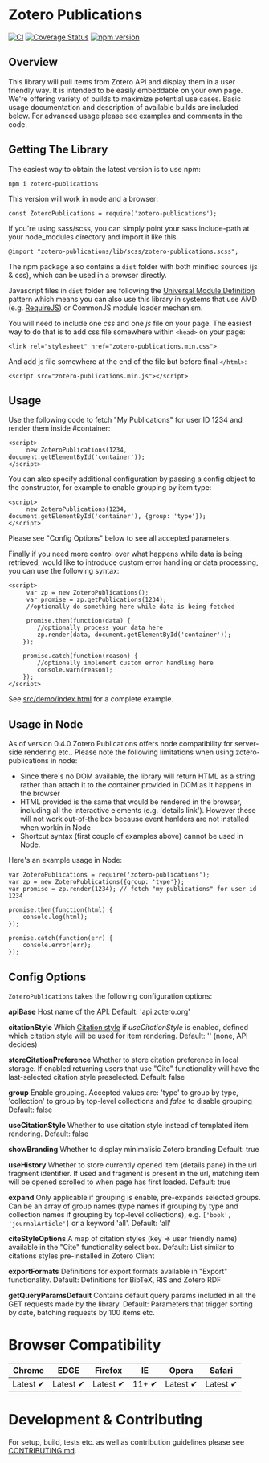# Zotero Publications

[![CI](https://github.com/zotero/publications/actions/workflows/ci.yml/badge.svg)](https://github.com/zotero/publications/actions/workflows/ci.yml)
[![Coverage Status](https://coveralls.io/repos/github/zotero/publications/badge.svg?branch=master)](https://coveralls.io/github/zotero/publications?branch=master)
[![npm version](https://img.shields.io/npm/v/zotero-publications)](https://www.npmjs.com/package/zotero-publications)

Overview
--------
This library will pull items from Zotero API and display them in a user friendly way. It is intended to be easily embeddable on your own page. We're offering variety of builds to maximize potential use cases. Basic usage documentation and description of available builds are included below. For advanced usage please see examples and comments in the code.

Getting The Library
-------------------

The easiest way to obtain the latest version is to use npm:

    npm i zotero-publications

This version will work in node and a browser:

    const ZoteroPublications = require('zotero-publications');

If you're using sass/scss, you can simply point your sass include-path at your node_modules directory and import it like this.

    @import "zotero-publications/lib/scss/zotero-publications.scss";

The npm package also contains a `dist` folder with both minified sources (js & css), which can be used in a browser directly.

Javascript files in `dist` folder are following the [Universal Module Definition](https://github.com/umdjs/umd) pattern which means you can also use this library in systems that use AMD (e.g. [RequireJS](http://requirejs.org/)) or CommonJS module loader mechanism.

You will need to include one *css* and one *js* file on your page. The easiest way to do that is to add css file somewhere within `<head>` on your page:

    <link rel="stylesheet" href="zotero-publications.min.css">

And add js file somewhere at the end of the file but before final `</html>`:

    <script src="zotero-publications.min.js"></script>

Usage
-----

Use the following code to fetch "My Publications" for user ID 1234 and render them inside #container: 

    <script>
         new ZoteroPublications(1234, document.getElementById('container'));
    </script>

You can also specify additional configuration by passing a config object to the constructor, for example to enable grouping by item type:

    <script>
         new ZoteroPublications(1234, document.getElementById('container'), {group: 'type'});
    </script>

Please see "Config Options" below to see all accepted parameters.

Finally if you need more control over what happens while data is being retrieved, would like to introduce custom error handling or data processing, you can use the following syntax:

    <script>
         var zp = new ZoteroPublications();
         var promise = zp.getPublications(1234);
         //optionally do something here while data is being fetched

         promise.then(function(data) {
            //optionally process your data here
            zp.render(data, document.getElementById('container'));
        });

        promise.catch(function(reason) {
            //optionally implement custom error handling here
            console.warn(reason);
        });
    </script>


See [src/demo/index.html](src/demo/index.html) for a complete example.

Usage in Node
-------------

As of version 0.4.0 Zotero Publications offers node compatibility for server-side rendering etc.. Please note the following limitations when using zotero-publications in node:

* Since there's no DOM available, the library will return HTML as a string rather than attach it to the container provided in DOM as it happens in the browser
* HTML provided is the same that would be rendered in the browser, including all the interactive elements (e.g. 'details link'). However these will not work out-of-the box because event hanlders are not installed when workin in Node
* Shortcut syntax (first couple of examples above) cannot be used in Node.

Here's an example usage in Node:

    var ZoteroPublications = require('zotero-publications');
    var zp = new ZoteroPublications({group: 'type'});
    var promise = zp.render(1234); // fetch "my publications" for user id 1234

    promise.then(function(html) {
        console.log(html);
    });
    
    promise.catch(function(err) {
        console.error(err);
    });


Config Options
--------------
`ZoteroPublications` takes the following configuration options:

**apiBase**
Host name of the API.
Default: 'api.zotero.org' 

**citationStyle**
Which [Citation style](https://www.zotero.org/styles/) if *useCitationStyle* is enabled, defined which citation style will be used for item rendering.
Default: '' (none, API decides)

**storeCitationPreference**
Whether to store citation preference in local storage. If enabled returning users that use "Cite" functionality will have the last-selected citation style preselected.
Default: false

**group**
Enable grouping. Accepted values are: 'type' to group by type, 'collection' to group by top-level collections and *false* to disable grouping 
Default: false

**useCitationStyle**
Whether to use citation style instead of templated item rendering.
Default: false

**showBranding**
Whether to display minimalisic Zotero branding
Default: true

**useHistory**
Whether to store currently opened item (details pane) in the url fragment identifier. If used and fragment is present in the url, matching item will be opened scrolled to when page has first loaded.
Default: true

**expand**
Only applicable if grouping is enable, pre-expands selected groups. Can be an array of group names (type names if grouping by type and collection names if grouping by top-level collections), e.g. `['book', 'journalArticle']` or a keyword 'all'.
Default: 'all'

**citeStyleOptions**
A map of citation styles (key => user friendly name) available in the "Cite" functionality select box.
Default: List similar to citations styles pre-installed in Zotero Client

**exportFormats**
Definitions for export formats available in "Export" functionality.
Default: Definitions for BibTeX, RIS and Zotero RDF

**getQueryParamsDefault**
Contains default query params included in all the GET requests made by the library.
Default: Parameters that trigger sorting by date, batching requests by 100 items etc.


Browser Compatibility
=====================

Chrome| EDGE | Firefox | IE | Opera | Safari
--- | --- | --- | --- | --- | --- |
Latest ✔ | Latest ✔ | Latest ✔ | 11+ ✔ | Latest ✔ | Latest ✔ |


Development & Contributing
===========

For setup, build, tests etc. as well as contribution guidelines please see [CONTRIBUTING.md](CONTRIBUTING.md).
